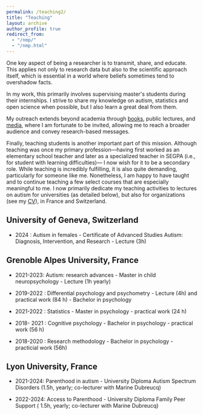 ```yaml
---
permalink: /teaching2/
title: "Teaching"
layout: archive
author_profile: true
redirect_from: 
  - "/nmp/"
  - "/nmp.html"
---
```



One key aspect of being a researcher is to transmit, share, and educate. 
This applies not only to research data but also to the scientific approach itself, which is essential in a world where beliefs sometimes tend to overshadow facts.  

In my work, this primarily involves supervising master's students during their internships. 
I strive to share my knowledge on autism, statistics and open science when possible, but I also learn a great deal from them.  

My outreach extends beyond academia through <a href="/books/">books</a>, public lectures, and <a href= "/portfolio/">media</a>, where I am fortunate to be invited, allowing me to reach a broader audience and convey research-based messages.  

Finally, teaching students is another important part of this mission. Although teaching was once my primary profession—having first worked as an elementary school teacher and later as a specialized teacher in SEGPA (i.e., for student with learning difficulties)— I now wish for it to be a secondary role. 
While teaching is incredibly fulfilling, it is also quite demanding, particularly for someone like me. 
Nonetheless, I am happy to have taught and to continue teaching a few select courses that are especially meaningful to me. 
I now primarily dedicate my teaching activities to lectures on autism for universities (as detailed below), but also for organizations (see my <a href="/CV/">CV</a>), in France and Switzerland.

## University of Geneva, Switzerland

- 2024 : Autism in females - Certificate of Advanced Studies Autism: Diagnosis, Intervention, and Research - Lecture (3h)

## Grenoble Alpes University, France

- 2021-2023: Autism: research advances - Master in child neuropsychology - Lecture (1h yearly)

- 2019-2022 : Differential psychology and psychometry - Lecture (4h) and practical work (84 h) - Bachelor in psychology 

- 2021-2022 : Statistics - Master in psychology - practical work (24 h)

- 2018- 2021 : Cognitive psychology - Bachelor in psychology - practical work (56 h)

- 2018-2020 : Research methodology - Bachelor in psychology - practicial work (56h)

## Lyon University, France

- 2021-2024: Parenthood in autism - University Diploma Autism Spectrum Disorders (1.5h, yearly; co-lecturer with Marine Dubreucq)

- 2022-2024: Access to Parenthood - University Diploma Family Peer Support ( 1.5h, yearly; co-lecturer with Marine Dubreucq)


